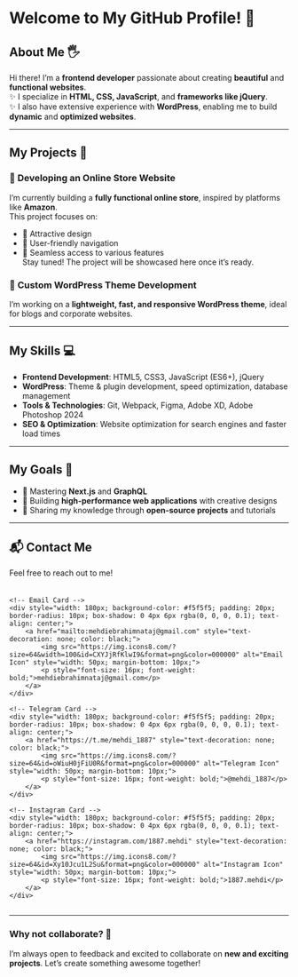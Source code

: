 # Welcome to My GitHub Profile! 👋

## About Me 🖐️
Hi there! I’m a **frontend developer** passionate about creating **beautiful** and **functional websites**.  
✨ I specialize in **HTML, CSS, JavaScript**, and **frameworks like jQuery**.  
✨ I also have extensive experience with **WordPress**, enabling me to build **dynamic** and **optimized websites**.  

---

## My Projects 🚀

### 🔧 **Developing an Online Store Website**  
I’m currently building a **fully functional online store**, inspired by platforms like **Amazon**.  
This project focuses on:  
- 📌 Attractive design  
- 📌 User-friendly navigation  
- 📌 Seamless access to various features  
Stay tuned! The project will be showcased here once it’s ready.  

### 🔧 **Custom WordPress Theme Development**  
I’m working on a **lightweight, fast, and responsive WordPress theme**, ideal for blogs and corporate websites.  

---

## My Skills 💻

- **Frontend Development**: HTML5, CSS3, JavaScript (ES6+), jQuery  
- **WordPress**: Theme & plugin development, speed optimization, database management  
- **Tools & Technologies**: Git, Webpack, Figma, Adobe XD, Adobe Photoshop 2024  
- **SEO & Optimization**: Website optimization for search engines and faster load times  

---

## My Goals 🌟

- 🚀 Mastering **Next.js** and **GraphQL**  
- 🚀 Building **high-performance web applications** with creative designs  
- 🚀 Sharing my knowledge through **open-source projects** and tutorials  

---

## 📬 Contact Me

Feel free to reach out to me!

<div style="display: flex; justify-content: space-between; margin-top: 20px; gap: 30px;">

    <!-- Email Card -->
    <div style="width: 180px; background-color: #f5f5f5; padding: 20px; border-radius: 10px; box-shadow: 0 4px 6px rgba(0, 0, 0, 0.1); text-align: center;">
        <a href="mailto:mehdiebrahimnataj@gmail.com" style="text-decoration: none; color: black;">
            <img src="https://img.icons8.com/?size=64&width=100&id=CXYJjRfKlwI9&format=png&color=000000" alt="Email Icon" style="width: 50px; margin-bottom: 10px;">
            <p style="font-size: 16px; font-weight: bold;">mehdiebrahimnataj@gmail.com</p>
        </a>
    </div>

    <!-- Telegram Card -->
    <div style="width: 180px; background-color: #f5f5f5; padding: 20px; border-radius: 10px; box-shadow: 0 4px 6px rgba(0, 0, 0, 0.1); text-align: center;">
        <a href="https://t.me/mehdi_1887" style="text-decoration: none; color: black;">
            <img src="https://img.icons8.com/?size=64&id=oWiuH0jFiU0R&format=png&color=000000" alt="Telegram Icon" style="width: 50px; margin-bottom: 10px;">
            <p style="font-size: 16px; font-weight: bold;">@mehdi_1887</p>
        </a>
    </div>

    <!-- Instagram Card -->
    <div style="width: 180px; background-color: #f5f5f5; padding: 20px; border-radius: 10px; box-shadow: 0 4px 6px rgba(0, 0, 0, 0.1); text-align: center;">
        <a href="https://instagram.com/1887.mehdi" style="text-decoration: none; color: black;">
            <img src="https://img.icons8.com/?size=64&id=Xy10Jcu1L2Su&format=png&color=000000" alt="Instagram Icon" style="width: 50px; margin-bottom: 10px;">
            <p style="font-size: 16px; font-weight: bold;">1887.mehdi</p>
        </a>
    </div>

</div>











---

### Why not collaborate? 🤝  
I’m always open to feedback and excited to collaborate on **new and exciting projects**. Let’s create something awesome together!

